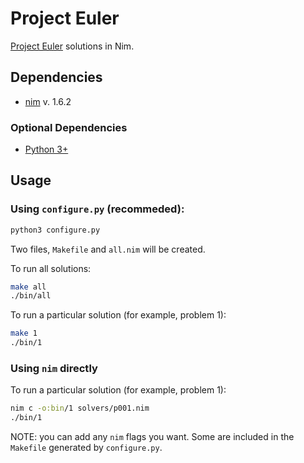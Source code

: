 # Project Euler

[Project Euler](https://projecteuler.net) solutions in Nim.

## Dependencies
+ [nim](https://nim-lang.org) v. 1.6.2

### Optional Dependencies
+ [Python 3+](https://python.org)


## Usage
### Using `configure.py` (recommeded):

```sh
python3 configure.py
```

Two files, `Makefile` and `all.nim` will be created.

To run all solutions:

```sh
make all
./bin/all
```

To run a particular solution (for example, problem 1):
```sh
make 1
./bin/1
```

### Using `nim` directly
To run a particular solution (for example, problem 1):
```sh
nim c -o:bin/1 solvers/p001.nim
./bin/1
```
NOTE: you can add any `nim` flags you want. Some are included in the `Makefile`
generated by `configure.py`.
